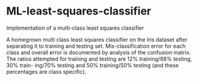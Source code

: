 # ML-least-squares-classifier
Implementation of a multi-class least squares classifier

A homegrown multi class least squares classifier on the Iris dataset after separating it to training and testing set.
Mis-classification error for each class and overall error is documented by analysis of the confusion matrix.
The ratios attempted for training and testing are 12% training/88% testing, 30% train- ing/70% testing and 50% training/50% testing (and these percentages are class specific).
